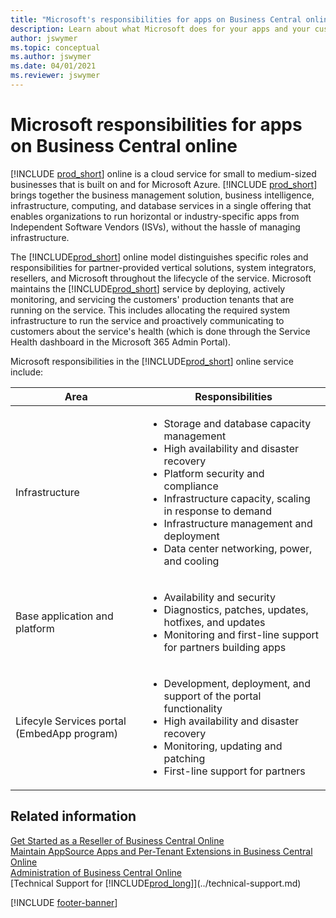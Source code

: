 ```yaml
---
title: "Microsoft's responsibilities for apps on Business Central online"
description: Learn about what Microsoft does for your apps and your customers.
author: jswymer
ms.topic: conceptual
ms.author: jswymer
ms.date: 04/01/2021
ms.reviewer: jswymer
---
```


# Microsoft responsibilities for apps on Business Central online

[!INCLUDE [prod_short](../developer/includes/prod_short.md)] online is a cloud service for small to medium-sized businesses that is built on and for Microsoft Azure. [!INCLUDE [prod_short](../developer/includes/prod_short.md)] brings together the business management solution, business intelligence, infrastructure, computing, and database services in a single offering that enables organizations to run horizontal or industry-specific apps from Independent Software Vendors (ISVs), without the hassle of managing infrastructure.

The [!INCLUDE[prod_short](../developer/includes/prod_short.md)] online model distinguishes specific roles and responsibilities for partner-provided vertical solutions, system integrators, resellers, and Microsoft throughout the lifecycle of the service. Microsoft maintains the [!INCLUDE[prod_short](../developer/includes/prod_short.md)] service by deploying, actively monitoring, and servicing the customers' production tenants that are running on the service. This includes allocating the required system infrastructure to run the service and proactively communicating to customers about the service's health (which is done through the Service Health dashboard in the Microsoft 365 Admin Portal).

Microsoft responsibilities in the [!INCLUDE[prod_short](../developer/includes/prod_short.md)] online service include:

|Area|Responsibilities|
|----|----------------|
|Infrastructure|<ul><li>Storage and database capacity management</li><li>High availability and disaster recovery</li><li>Platform security and compliance</li><li>Infrastructure capacity, scaling in response to demand </li><li>Infrastructure management and deployment</li><li>Data center networking, power, and cooling</li></ul>| 
|Base application and platform|<ul><li>Availability and security</li><li>Diagnostics, patches, updates, hotfixes, and updates</li><li>Monitoring and first-line support for partners building apps</li></ul>| 
|Lifecyle Services portal (EmbedApp program)|<ul><li>Development, deployment, and support of the portal functionality</li><li>High availability and disaster recovery</li><li>Monitoring, updating and patching</li><li>First-line support for partners</li></ul>|  

## Related information

[Get Started as a Reseller of Business Central Online](../administration/get-started-online.md)  
[Maintain AppSource Apps and Per-Tenant Extensions in Business Central Online](../developer/app-maintain.md)  
[Administration of Business Central Online](../administration/tenant-administration.md)  
[Technical Support for [!INCLUDE[prod_long](../developer/includes/prod_long.md)]](../technical-support.md)  

[!INCLUDE [footer-banner](../includes/footer-banner.md)]
